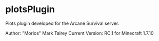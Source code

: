plotsPlugin
===========

Plots plugin developed for the Arcane Survival server.

Author: "Morios" Mark Talrey
Current Version: RC.1 for Minecraft 1.7.10
